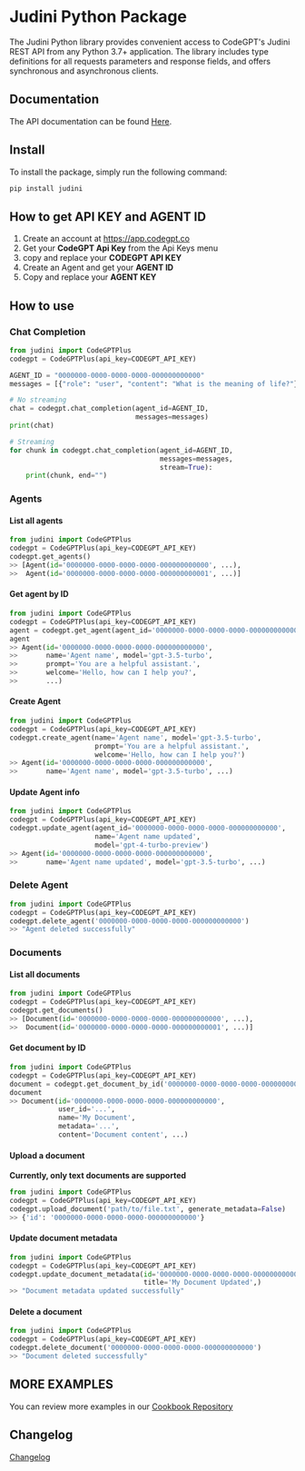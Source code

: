 
# Judini Python Package
The Judini Python library provides convenient access to CodeGPT's Judini REST API from any Python 3.7+ application. The library includes type definitions for all requests parameters and response fields, and offers synchronous and asynchronous clients.

## Documentation
The API documentation can be found [Here](https://developers.codegpt.co).

## Install
To install the package, simply run the following command:

```bash
pip install judini
```

## How to get API KEY and AGENT ID
1. Create an account at https://app.codegpt.co
2. Get your **CodeGPT Api Key** from the Api Keys menu
3. copy and replace your **CODEGPT API KEY**
4. Create an Agent and get your **AGENT ID**
5. Copy and replace your **AGENT KEY**

  
## How to use

### Chat Completion

```python
from judini import CodeGPTPlus
codegpt = CodeGPTPlus(api_key=CODEGPT_API_KEY)

AGENT_ID = "0000000-0000-0000-0000-000000000000"
messages = [{"role": "user", "content": "What is the meaning of life?"}]

# No streaming
chat = codegpt.chat_completion(agent_id=AGENT_ID,
                               messages=messages)
print(chat)

# Streaming
for chunk in codegpt.chat_completion(agent_id=AGENT_ID,
                                     messages=messages,
                                     stream=True):
    print(chunk, end="")
```

### Agents
#### List all agents
```python
from judini import CodeGPTPlus
codegpt = CodeGPTPlus(api_key=CODEGPT_API_KEY)
codegpt.get_agents()
>> [Agent(id='0000000-0000-0000-0000-000000000000', ...),
>>  Agent(id='0000000-0000-0000-0000-000000000001', ...)]
```

#### Get agent by ID
```python  
from judini import CodeGPTPlus
codegpt = CodeGPTPlus(api_key=CODEGPT_API_KEY)
agent = codegpt.get_agent(agent_id='0000000-0000-0000-0000-000000000000')
agent
>> Agent(id='0000000-0000-0000-0000-000000000000',
>>       name='Agent name', model='gpt-3.5-turbo',
>>       prompt='You are a helpful assistant.',
>>       welcome='Hello, how can I help you?',
>>       ...)
```

#### Create Agent
```python
from judini import CodeGPTPlus
codegpt = CodeGPTPlus(api_key=CODEGPT_API_KEY)
codegpt.create_agent(name='Agent name', model='gpt-3.5-turbo',
                     prompt='You are a helpful assistant.',
                     welcome='Hello, how can I help you?')
>> Agent(id='0000000-0000-0000-0000-000000000000',
>>       name='Agent name', model='gpt-3.5-turbo', ...)
```

#### Update Agent info
```python
from judini import CodeGPTPlus
codegpt = CodeGPTPlus(api_key=CODEGPT_API_KEY)
codegpt.update_agent(agent_id='0000000-0000-0000-0000-000000000000',
                     name='Agent name updated',
                     model='gpt-4-turbo-preview')
>> Agent(id='0000000-0000-0000-0000-000000000000',
>>       name='Agent name updated', model='gpt-3.5-turbo', ...)                    
```

### Delete Agent
```python
from judini import CodeGPTPlus
codegpt = CodeGPTPlus(api_key=CODEGPT_API_KEY)
codegpt.delete_agent('0000000-0000-0000-0000-000000000000')
>> "Agent deleted successfully"
```

### Documents
#### List all documents
```python
from judini import CodeGPTPlus
codegpt = CodeGPTPlus(api_key=CODEGPT_API_KEY)
codegpt.get_documents()
>> [Document(id='0000000-0000-0000-0000-000000000000', ...),
>>  Document(id='0000000-0000-0000-0000-000000000001', ...)]
```

#### Get document by ID
```python
from judini import CodeGPTPlus
codegpt = CodeGPTPlus(api_key=CODEGPT_API_KEY)
document = codegpt.get_document_by_id('0000000-0000-0000-0000-000000000000')
document
>> Document(id='0000000-0000-0000-0000-000000000000',
            user_id='...',
            name='My Document',
            metadata='...',
            content='Document content', ...)
```

#### Upload a document
**Currently, only text documents are supported**
```python	
from judini import CodeGPTPlus
codegpt = CodeGPTPlus(api_key=CODEGPT_API_KEY)
codegpt.upload_document('path/to/file.txt', generate_metadata=False)
>> {'id': '0000000-0000-0000-0000-000000000000'}
```

#### Update document metadata
```python
from judini import CodeGPTPlus
codegpt = CodeGPTPlus(api_key=CODEGPT_API_KEY)
codegpt.update_document_metadata(id='0000000-0000-0000-0000-000000000000',
                                 title='My Document Updated',)
>> "Document metadata updated successfully"
```

#### Delete a document
```python
from judini import CodeGPTPlus
codegpt = CodeGPTPlus(api_key=CODEGPT_API_KEY)
codegpt.delete_document('0000000-0000-0000-0000-000000000000')
>> "Document deleted successfully"
```

## MORE EXAMPLES
You can review more examples in our [Cookbook Repository](https://github.com/judinilabs/cookbook/)

## Changelog
[Changelog](https://github.com/JudiniLabs/judini-python/blob/main/CHANGELOG.md)